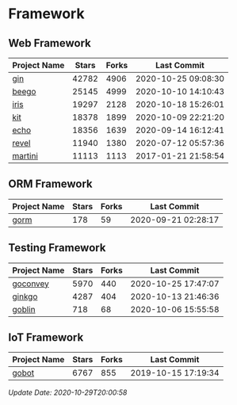 # Framework

## Web Framework
| Project Name | Stars | Forks | Last Commit |
| ------------ | ----- | ----- | ----------- |
| [gin](https://github.com/gin-gonic/gin) | 42782 | 4906 | 2020-10-25 09:08:30 |
| [beego](https://github.com/astaxie/beego) | 25145 | 4999 | 2020-10-10 14:10:43 |
| [iris](https://github.com/kataras/iris) | 19297 | 2128 | 2020-10-18 15:26:01 |
| [kit](https://github.com/go-kit/kit) | 18378 | 1899 | 2020-10-09 22:21:20 |
| [echo](https://github.com/labstack/echo) | 18356 | 1639 | 2020-09-14 16:12:41 |
| [revel](https://github.com/revel/revel) | 11940 | 1380 | 2020-07-12 05:57:36 |
| [martini](https://github.com/go-martini/martini) | 11113 | 1113 | 2017-01-21 21:58:54 |

## ORM Framework
| Project Name | Stars | Forks | Last Commit |
| ------------ | ----- | ----- | ----------- |
| [gorm](https://github.com/jinzhu/gorm) | 178 | 59 | 2020-09-21 02:28:17 |

## Testing Framework
| Project Name | Stars | Forks | Last Commit |
| ------------ | ----- | ----- | ----------- |
| [goconvey](https://github.com/smartystreets/goconvey) | 5970 | 440 | 2020-10-25 17:47:07 |
| [ginkgo](https://github.com/onsi/ginkgo) | 4287 | 404 | 2020-10-13 21:46:36 |
| [goblin](https://github.com/franela/goblin) | 718 | 68 | 2020-10-06 15:55:58 |

## IoT Framework
| Project Name | Stars | Forks | Last Commit |
| ------------ | ----- | ----- | ----------- |
| [gobot](https://github.com/hybridgroup/gobot) | 6767 | 855 | 2019-10-15 17:19:34 |

*Update Date: 2020-10-29T20:00:58*